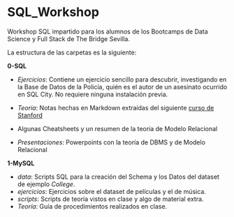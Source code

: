 # SQL_Workshop

Workshop SQL impartido para los alumnos de los Bootcamps de Data Science y Full Stack de The Bridge Sevilla.

La estructura de las carpetas es la siguiente:

**0-SQL**
- *Ejercicios*: Contiene un ejercicio sencillo para descubrir, investigando en la Base de Datos de la Policía, quién es el autor de un asesinato ocurrido en SQL City. No requiere ninguna instalación previa.
- *Teoria*: Notas hechas en Markdown extraídas del siguiente [curso de Stanford](https://www.edx.org/es/course/databases-5-sql)
- Algunas Cheatsheets y un resumen de la teoria de Modelo Relacional

- *Presentaciones*: Powerpoints con la teoría de DBMS y de Modelo Relacional

**1-MySQL**

- *data*: Scripts SQL para la creación del Schema y los Datos del dataset de ejemplo *College*.
- *ejercicios*: Ejercicios sobre el dataset de películas y el de música.
- *scripts*: Scripts de teoría vistos en clase y algo de material extra.
- *Teoría*: Guía de procedimientos realizados en clase.

